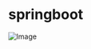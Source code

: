 # springboot
![Image](https://github.com/ZhiYum/springboot/blob/main/%E7%AE%A1%E7%90%86%E5%93%A1%E7%94%A8%E4%BE%8B%E5%9C%96.drawio)
